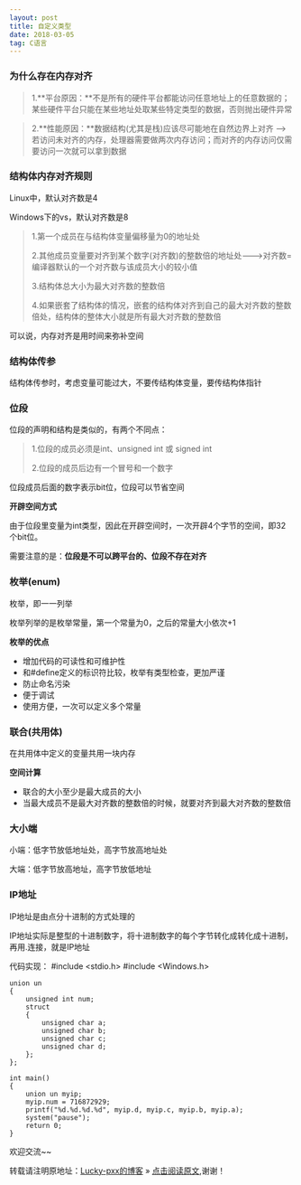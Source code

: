 ```yaml
---
layout: post
title: 自定义类型 
date: 2018-03-05 
tag: C语言
---
```


### 为什么存在内存对齐

>1.**平台原因：**不是所有的硬件平台都能访问任意地址上的任意数据的；某些硬件平台只能在某些地址处取某些特定类型的数据，否则抛出硬件异常

>2.**性能原因：**数据结构(尤其是栈)应该尽可能地在自然边界上对齐
>-->若访问未对齐的内存，处理器需要做两次内存访问；而对齐的内存访问仅需要访问一次就可以拿到数据

### 结构体内存对齐规则

Linux中，默认对齐数是4

Windows下的vs，默认对齐数是8

>1.第一个成员在与结构体变量偏移量为0的地址处
> 
>2.其他成员变量要对齐到某个数字(对齐数)的整数倍的地址处--->对齐数=编译器默认的一个对齐数与该成员大小的较小值
>
>3.结构体总大小为最大对齐数的整数倍
>
>4.如果嵌套了结构体的情况，嵌套的结构体对齐到自己的最大对齐数的整数倍处，结构体的整体大小就是所有最大对齐数的整数倍

可以说，内存对齐是用时间来弥补空间

### 结构体传参

结构体传参时，考虑变量可能过大，不要传结构体变量，要传结构体指针

### 位段

位段的声明和结构是类似的，有两个不同点：

>1.位段的成员必须是int、unsigned int 或 signed int
>
>2.位段的成员后边有一个冒号和一个数字

位段成员后面的数字表示bit位，位段可以节省空间

**开辟空间方式**

由于位段里变量为int类型，因此在开辟空间时，一次开辟4个字节的空间，即32个bit位。

需要注意的是：**位段是不可以跨平台的、位段不存在对齐**

### 枚举(enum)

枚举，即一一列举

枚举列举的是枚举常量，第一个常量为0，之后的常量大小依次+1

**枚举的优点**

- 增加代码的可读性和可维护性
- 和#define定义的标识符比较，枚举有类型检查，更加严谨
- 防止命名污染
- 便于调试
- 使用方便，一次可以定义多个常量

### 联合(共用体)

在共用体中定义的变量共用一块内存

**空间计算**

- 联合的大小至少是最大成员的大小
- 当最大成员不是最大对齐数的整数倍的时候，就要对齐到最大对齐数的整数倍

### 大小端

小端：低字节放低地址处，高字节放高地址处

大端：低字节放高地址，高字节放低地址

### IP地址

IP地址是由点分十进制的方式处理的

IP地址实际是整型的十进制数字，将十进制数字的每个字节转化成转化成十进制，再用.连接，就是IP地址

代码实现：
    #include <stdio.h>
    #include <Windows.h>
    
    union un
    {
    	unsigned int num;
    	struct 
    	{
    		unsigned char a;
    		unsigned char b;
    		unsigned char c;
    		unsigned char d;
    	};
    };
    
    int main()
    {
    	union un myip;
    	myip.num = 716872929;
    	printf("%d.%d.%d.%d", myip.d, myip.c, myip.b, myip.a);
    	system("pause");
    	return 0;
    }

欢迎交流~~

转载请注明原地址：[Lucky-pxx的博客](http://www.bingoxin.top) » [点击阅读原文](http://www.bingoxin.top/2018/04/%E5%88%A4%E6%96%AD%E4%B8%A4%E4%B8%AA%E6%97%A0%E5%A4%B4%E7%BB%93%E7%82%B9%E7%9A%84%E5%8D%95%E9%93%BE%E8%A1%A8%E6%98%AF%E5%90%A6%E7%9B%B8%E4%BA%A4/),谢谢！





